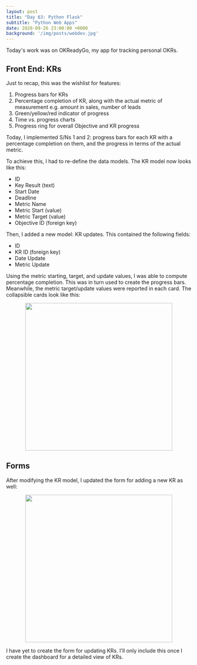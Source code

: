 ```yaml
---
layout: post
title: "Day 63: Python Flask"
subtitle: "Python Web Apps"
date: 2020-09-26 23:00:00 +0800
background: '/img/posts/webdev.jpg'
---
```


Today's work was on OKReadyGo, my app for tracking personal OKRs.

## Front End: KRs
Just to recap, this was the wishlist for features:

1. Progress bars for KRs
2. Percentage completion of KR, along with the actual metric of measurement e.g. amount in sales, number of leads
3. Green/yellow/red indicator of progress
4. Time vs. progress charts
5. Progress ring for overall Objective and KR progress

Today, I implemented S/Ns 1 and 2: progress bars for each KR with a percentage completion on them, and the progress in terms of the actual metric.

To achieve this, I had to re-define the data models. The KR model now looks like this:

* ID
* Key Result (text)
* Start Date
* Deadline
* Metric Name
* Metric Start (value)
* Metric Target (value)
* Objective ID (foreign key)

Then, I added a new model: KR updates. This contained the following fields:

* ID
* KR ID (foreign key)
* Date Update
* Metric Update

Using the metric starting, target, and update values, I was able to compute percentage completion. This was in turn used to create the progress bars. Meanwhile, the metric target/update values were reported in each card. The collapsible cards look like this:

<img src="/365DaysOfDS/img/posts/day063-01.png" style='margin-left: auto; margin-right: auto; display: block;' width="400">

## Forms
After modifying the KR model, I updated the form for adding a new KR as well:

<img src="/365DaysOfDS/img/posts/day063-02.png" style='margin-left: auto; margin-right: auto; display: block;' width="400">

I have yet to create the form for updating KRs. I'll only include this once I create the dashboard for a detailed view of KRs.